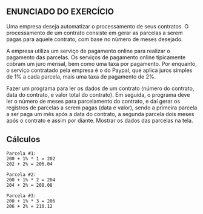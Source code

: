 ## ENUNCIADO DO EXERCÍCIO

Uma empresa deseja automatizar o processamento de seus contratos. O processamento de um contrato consiste em gerar as parcelas a serem pagas para aquele contrato, com base no número de meses desejado.

A empresa utiliza um serviço de pagamento online para realizar o pagamento das parcelas. Os serviços de pagamento online tipicamente cobram um juro mensal, bem como uma taxa por pagamento. Por enquanto, o serviço contratado pela empresa é o do Paypal, que aplica juros simples de 1% a cada parcela, mais uma taxa de pagamento de 2%.

Fazer um programa para ler os dados de um contrato (número do contrato, data do contrato, e valor total do contrato). Em seguida, o programa deve ler o número de meses para parcelamento do contrato, e daí gerar os registros de parcelas a serem pagas (data e valor), sendo a primeira parcela a ser paga um mês após a data do contrato, a segunda parcela dois meses após o contrato e assim por diante. Mostrar os dados das parcelas na tela.


## Cálculos

```
Parcela #1: 
200 + 1% * 1 = 202 
202 + 2% = 206.04
```

```
Parcela #2: 
200 + 1% * 2 = 204 
204 + 2% = 208.08
```

```
Parcela #3: 
200 + 1% * 3 = 206 
206 + 2% = 210.12
```